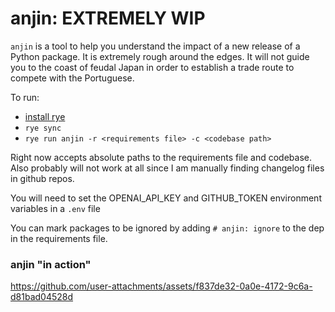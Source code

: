 # anjin: EXTREMELY WIP

`anjin` is a tool to help you understand the impact of a new release of a Python package.  It is extremely rough around the edges.  It will not guide you to the coast of feudal Japan in order to establish a trade route to compete with the Portuguese.

To run:
- [install rye](https://rye.run/docs/installation)
- `rye sync`
- `rye run anjin -r <requirements file> -c <codebase path>`

Right now accepts absolute paths to the requirements file and codebase.  Also probably will not work at all since I am manually finding changelog files in github repos.

You will need to set the OPENAI_API_KEY and GITHUB_TOKEN environment variables in a `.env` file

You can mark packages to be ignored by adding `# anjin: ignore` to the dep in the requirements file.

### anjin "in action"

https://github.com/user-attachments/assets/f837de32-0a0e-4172-9c6a-d81bad04528d

